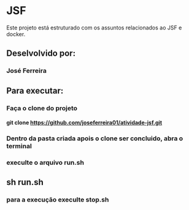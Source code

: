 # JSF

Este projeto está estruturado com os assuntos relacionados ao JSF e docker.

## Deselvolvido por:
### José Ferreira
## Para executar:
### Faça o clone do projeto
#### git clone  https://github.com/joseferreira01/atividade-jsf.git
### Dentro da pasta criada apois o clone ser concluido, abra o terminal 
### execulte o arquivo run.sh
## sh run.sh
### para a execução execulte stop.sh

